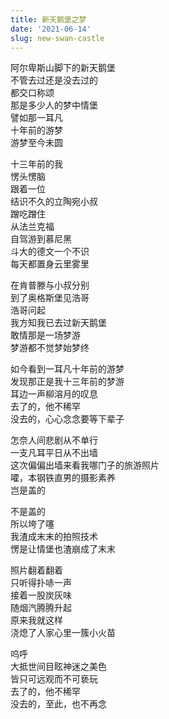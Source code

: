 ```yaml
---
title: 新天鹅堡之梦
date: '2021-06-14'
slug: new-swan-castle
---
```


阿尔卑斯山脚下的新天鹅堡  
不管去过还是没去过的  
都交口称颂  
那是多少人的梦中情堡  
譬如那一耳凡  
十年前的游梦  
游梦至今未圆

十三年前的我  
愣头愣脑  
跟着一位  
结识不久的立陶宛小叔  
蹭吃蹭住  
从法兰克福  
自驾游到慕尼黑  
斗大的德文一个不识  
每天都置身云里雾里

在肯普滕与小叔分别  
到了奥格斯堡见浩哥  
浩哥问起  
我方知我已去过新天鹅堡  
敢情那是一场梦游  
梦游都不觉梦始梦终

如今看到一耳凡十年前的游梦  
发现那正是我十三年前的梦游  
耳边一声柳溶月的叹息  
去了的，他不稀罕  
没去的，心心念念要等下辈子

怎奈人间悲剧从不单行  
一支凡耳平日从不出墙  
这次偏偏出墙来看我哪门子的旅游照片  
嚯，本钢铁直男的摄影素养  
岂是盖的

不是盖的  
所以垮了噻  
我渣成末末的拍照技术  
愣是让情堡也渣崩成了末末

照片翻着翻着  
只听得扑哧一声  
接着一股炭灰味  
随烟汽腾腾升起  
原来我就这样  
浇熄了人家心里一簇小火苗

呜呼  
大抵世间目眩神迷之美色  
皆只可远观而不可亵玩  
去了的，他不稀罕  
没去的，至此，也不再念

<!--# 写这首诗的起因一：https://yuanfan.vercel.app/posts/qq-carry/ 起因二：https://yuanfan.vercel.app/posts/some-thought-on-history/ 表达的道理很简单，不过过程有点意思，所以试写一篇 -->
